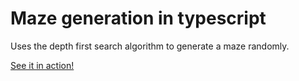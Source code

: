 # Maze generation in typescript

Uses the depth first search algorithm to generate a maze randomly.

[See it in action!](https://conornewton.github.io/maze-generation/index.html)
